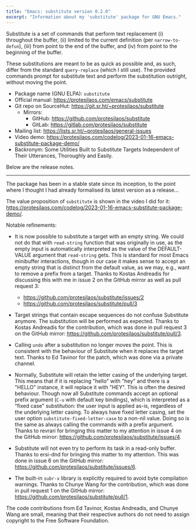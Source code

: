```yaml
---
title: "Emacs: substitute version 0.2.0"
excerpt: "Information about my 'substitute' package for GNU Emacs."
---
```


Substitute is a set of commands that perform text replacement (i)
throughout the buffer, (ii) limited to the current definition (per
`narrow-to-defun`), (iii) from point to the end of the buffer, and
(iv) from point to the beginning of the buffer.

These substitutions are meant to be as quick as possible and, as such,
differ from the standard `query-replace` (which I still use).  The
provided commands prompt for substitute text and perform the
substitution outright, without moving the point.

+ Package name (GNU ELPA): `substitute`
+ Official manual: <https://protesilaos.com/emacs/substitute>
+ Git repo on SourceHut: <https://git.sr.ht/~protesilaos/substitute>
  - Mirrors:
    + GitHub: <https://github.com/protesilaos/substitute>
    + GitLab: <https://gitlab.com/protesilaos/substitute>
+ Mailing list: <https://lists.sr.ht/~protesilaos/general-issues>
+ Video demo: <https://protesilaos.com/codelog/2023-01-16-emacs-substitute-package-demo/>
+ Backronym: Some Utilities Built to Substitute Targets Independent of
  Their Utterances, Thoroughly and Easily.

Below are the release notes.

* * *

The package has been in a stable state since its inception, to the
point where I thought I had already formalised its latest version as a
release...

The value proposition of `substitute` is shown in the video I did for
it: <https://protesilaos.com/codelog/2023-01-16-emacs-substitute-package-demo/>.

Notable refinements:

* It is now possible to substitute a target with an empty string.  We
  could not do that with `read-string` function that was originally in
  use, as the empty input is automatically interpreted as the value of
  the DEFAULT-VALUE argument that `read-string` gets.  This is
  standard for most Emacs minibuffer interactions, though in our case
  it makes sense to accept an empty string that is distinct from the
  default value, as we may, e.g., want to remove a prefix from a
  target.  Thanks to Kostas Andreadis for discussing this with me in
  issue 2 on the GitHub mirror as well as pull request 3:

  - <https://github.com/protesilaos/substitute/issues/2>
  - <https://github.com/protesilaos/substitute/pull/3>

* Target strings that contain escape sequences do not confuse
  Substitute anymore.  The substitution will be performed as expected.
  Thanks to Kostas Andreadis for the contribution, which was done in
  pull request 3 on the GitHub mirror:
  <https://github.com/protesilaos/substitute/pull/3>.

* Calling `undo` after a substitution no longer moves the point.  This
  is consistent with the behaviour of Substitute when it replaces the
  target text.  Thanks to Ed Tavinor for the patch, which was done via
  a private channel.

* Normally, Substitute will retain the letter casing of the underlying
  target.  This means that if it is replacing "hello" with "hey" and
  there is a "HELLO" instance, it will replace it with "HEY".  This is
  often the desired behaviour.  Though now all Substitute commands
  accept an optional prefix argument (`C-u` with default key
  bindings), which is interpreted as a "fixed case" substitution: the
  user input is applied as-is, regardless of the underlying letter
  casing.  To always have fixed letter casing, set the user option
  `substitute-fixed-letter-case` to a non-nil value.  Doing so is the
  same as always calling the commands with a prefix argument.  Thanks
  to revrari for bringing this matter to my attention in issue 4 on
  the GitHub mirror:
  <https://github.com/protesilaos/substitute/issues/4>.

* Substitute will not even try to perform its task in a read-only
  buffer.  Thanks to ersi-dnd for bringing this matter to my
  attention.  This was done in issue 6 on the GitHub mirror:
  <https://github.com/protesilaos/substitute/issues/6>.

* The built-in `subr-x` library is explicitly required to avoid byte
  compilation warnings.  Thanks to Chunye Wang for the contribution,
  which was done in pull request 1 on the GitHub mirror:
  <https://github.com/protesilaos/substitute/pull/1>.

The code contributions from Ed Tavinor, Kostas Andreadis, and Chunye
Wang are small, meaning that their respective authors do not need to
assign copyright to the Free Software Foundation.
